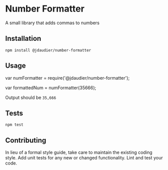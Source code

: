 Number Formatter
=========

A small library that adds commas to numbers

## Installation

`npm install @jdaudier/number-formatter`

## Usage

var numFormatter = require('@jdaudier/number-formatter');

var formattedNum = numFormatter(35666);


Output should be `35,666`


## Tests

`npm test`

## Contributing

In lieu of a formal style guide, take care to maintain the existing coding style. Add unit tests for any new or changed functionality. Lint and test your code.
